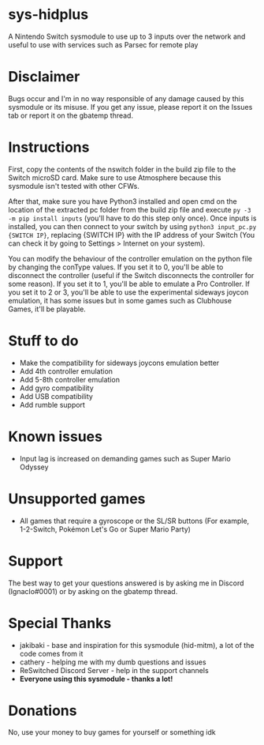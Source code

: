 # sys-hidplus
A Nintendo Switch sysmodule to use up to 3 inputs over the network and useful to use with services such as Parsec for remote play


# Disclaimer
Bugs occur and I'm in no way responsible of any damage caused by this sysmodule or its misuse. If you get any issue, please report it on the Issues tab or report it on the gbatemp thread.


# Instructions
First, copy the contents of the nswitch folder in the build zip file to the Switch microSD card. Make sure to use Atmosphere because this sysmodule isn't tested with other CFWs.

After that, make sure you have Python3 installed and open cmd on the location of the extracted pc folder from the build zip file and execute `py -3 -m pip install inputs` (you'll have to do this step only once). Once inputs is installed, you can then connect to your switch by using `python3 input_pc.py {SWITCH IP}`, replacing {SWITCH IP} with the IP address of your Switch (You can check it by going to Settings > Internet on your system).

You can modify the behaviour of the controller emulation on the python file by changing the conType values. If you set it to 0, you'll be able to disconnect the controller (useful if the Switch disconnects the controller for some reason). If you set it to 1, you'll be able to emulate a Pro Controller. If you set it to 2 or 3, you'll be able to use the experimental sideways joycon emulation, it has some issues but in some games such as Clubhouse Games, it'll be playable.


# Stuff to do
* Make the compatibility for sideways joycons emulation better
* Add 4th controller emulation
* Add 5-8th controller emulation
* Add gyro compatibility
* Add USB compatibility
* Add rumble support


# Known issues
* Input lag is increased on demanding games such as Super Mario Odyssey


# Unsupported games
* All games that require a gyroscope or the SL/SR buttons (For example, 1-2-Switch, Pokémon Let's Go or Super Mario Party)


# Support
The best way to get your questions answered is by asking me in Discord (IgnacIo#0001) or by asking on the gbatemp thread.


# Special Thanks
* jakibaki - base and inspiration for this sysmodule (hid-mitm), a lot of the code comes from it
* cathery - helping me with my dumb questions and issues
* ReSwitched Discord Server - help in the support channels
* **Everyone using this sysmodule - thanks a lot!**


# Donations
No, use your money to buy games for yourself or something idk
